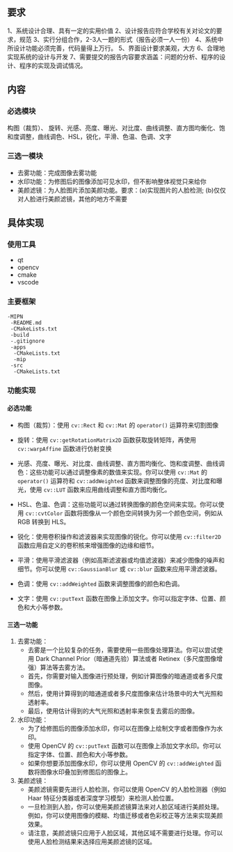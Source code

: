 ## 要求
1、系统设计合理、具有一定的实用价值
2、设计报告应符合学校有关对论文的要求，规范
3、实行分组合作，2-3人一题的形式（报告必须一人一份）
4、系统中所设计功能必须完善，代码量得上万行。
5、界面设计要求美观，大方
6、合理地实现系统的设计与开发
7、需要提交的报告内容要求涵盖：问题的分析、程序的设计、程序的实现及调试情况。
## 内容
### 必选模块
构图（裁剪）、 旋转、光感、亮度、曝光、对比度、曲线调整、直方图均衡化、饱和度调整，曲线调色、HSL，锐化，平滑、色温、色调、文字
### 三选一模块
- 去雾功能：完成图像去雾功能
- 水印功能：为修图后的图像添加可见水印，但不影响整体视觉只来给你
- 美颜滤镜：为人脸图片添加美颜功能。要求：(a)实现图片的人脸检测; (b)仅仅对人脸进行美颜滤镜，其他的地方不需要
## 具体实现
### 使用工具
- qt
- opencv
- cmake
- vscode
### 主要框架
```
-MIPN
 -README.md
 -CMakeLists.txt
 -build
 -.gitignore
 -apps
  -CMakeLists.txt
  -mip
 -src
  -CMakeLists.txt

```
### 功能实现
#### 必选功能
- 构图（裁剪）：使用 `cv::Rect` 和 `cv::Mat` 的 `operator()` 运算符来切割图像

- 旋转：使用 `cv::getRotationMatrix2D` 函数获取旋转矩阵，再使用 `cv::warpAffine` 函数进行仿射变换

- 光感、亮度、曝光、对比度、曲线调整、直方图均衡化、饱和度调整、曲线调色：这些功能可以通过调整像素的数值来实现。你可以使用 `cv::Mat` 的 `operator()` 运算符和 `cv::addWeighted` 函数来调整图像的亮度、对比度和曝光，使用 `cv::LUT` 函数来应用曲线调整和直方图均衡化。

- HSL、色温、色调：这些功能可以通过转换图像的颜色空间来实现。你可以使用 `cv::cvtColor` 函数将图像从一个颜色空间转换为另一个颜色空间，例如从 RGB 转换到 HLS。

- 锐化：使用卷积操作和滤波器来实现图像的锐化。你可以使用 `cv::filter2D` 函数应用自定义的卷积核来增强图像的边缘和细节。

- 平滑：使用平滑滤波器（例如高斯滤波器或均值滤波器）来减少图像的噪声和细节。你可以使用 `cv::GaussianBlur` 或 `cv::blur` 函数来应用平滑滤波器。

- 色调：使用 `cv::addWeighted` 函数来调整图像的颜色和色调。

- 文字：使用 `cv::putText` 函数在图像上添加文字。你可以指定字体、位置、颜色和大小等参数。
#### 三选一功能
1. 去雾功能：
   - 去雾是一个比较复杂的任务，需要使用一些图像处理算法。你可以尝试使用 Dark Channel Prior（暗通道先验）算法或者 Retinex（多尺度图像增强）算法等去雾方法。
   - 首先，你需要对输入图像进行预处理，例如计算图像的暗通道或者多尺度图像。
   - 然后，使用计算得到的暗通道或者多尺度图像来估计场景中的大气光照和透射率。
   - 最后，使用估计得到的大气光照和透射率来恢复去雾后的图像。
2. 水印功能：
   - 为了给修图后的图像添加水印，你可以在图像上绘制文字或者图像作为水印。
   - 使用 OpenCV 的 `cv::putText` 函数可以在图像上添加文字水印。你可以指定字体、位置、颜色和大小等参数。
   - 如果你想要添加图像水印，你可以使用 OpenCV 的 `cv::addWeighted` 函数将图像水印叠加到修图后的图像上。
3. 美颜滤镜：
   - 美颜滤镜需要先进行人脸检测，你可以使用 OpenCV 的人脸检测器（例如 Haar 特征分类器或者深度学习模型）来检测人脸位置。
   - 一旦检测到人脸，你可以使用美颜滤镜算法来对人脸区域进行美颜处理。例如，你可以使用图像的模糊、均值迁移或者色彩校正等方法来实现美颜效果。
   - 请注意，美颜滤镜只应用于人脸区域，其他区域不需要进行处理。你可以使用人脸检测结果来选择应用美颜滤镜的区域。
